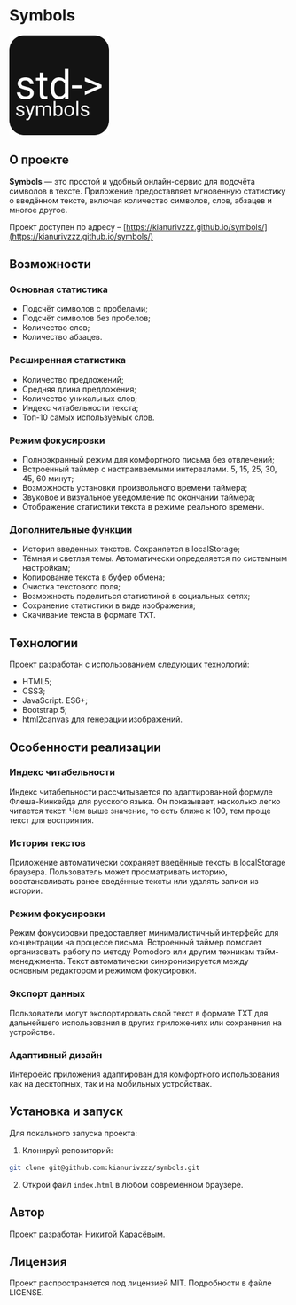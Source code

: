 # Symbols

![Symbols Logo](img/favicons/apple-touch-icon.png)

## О проекте

**Symbols** — это простой и удобный онлайн-сервис для подсчёта символов в тексте. Приложение предоставляет мгновенную статистику о введённом тексте, включая количество символов, слов, абзацев и многое другое.

Проект доступен по адресу – [https://kianurivzzz.github.io/symbols/](https://kianurivzzz.github.io/symbols/)

## Возможности

### Основная статистика
- Подсчёт символов с пробелами;
- Подсчёт символов без пробелов;
- Количество слов;
- Количество абзацев.

### Расширенная статистика
- Количество предложений;
- Средняя длина предложения;
- Количество уникальных слов;
- Индекс читабельности текста;
- Топ-10 самых используемых слов.

### Режим фокусировки
- Полноэкранный режим для комфортного письма без отвлечений;
- Встроенный таймер с настраиваемыми интервалами. 5, 15, 25, 30, 45, 60 минут;
- Возможность установки произвольного времени таймера;
- Звуковое и визуальное уведомление по окончании таймера;
- Отображение статистики текста в режиме реального времени.

### Дополнительные функции
- История введенных текстов. Сохраняется в localStorage;
- Тёмная и светлая темы. Автоматически определяется по системным настройкам;
- Копирование текста в буфер обмена;
- Очистка текстового поля;
- Возможность поделиться статистикой в социальных сетях;
- Сохранение статистики в виде изображения;
- Скачивание текста в формате TXT.

## Технологии

Проект разработан с использованием следующих технологий:

- HTML5;
- CSS3;
- JavaScript. ES6+;
- Bootstrap 5;
- html2canvas для генерации изображений.

## Особенности реализации

### Индекс читабельности
Индекс читабельности рассчитывается по адаптированной формуле Флеша-Кинкейда для русского языка. Он показывает, насколько легко читается текст. Чем выше значение, то есть ближе к 100, тем проще текст для восприятия.

### История текстов
Приложение автоматически сохраняет введённые тексты в localStorage браузера. Пользователь может просматривать историю, восстанавливать ранее введённые тексты или удалять записи из истории.

### Режим фокусировки
Режим фокусировки предоставляет минималистичный интерфейс для концентрации на процессе письма. Встроенный таймер помогает организовать работу по методу Pomodoro или другим техникам тайм-менеджмента. Текст автоматически синхронизируется между основным редактором и режимом фокусировки.

### Экспорт данных
Пользователи могут экспортировать свой текст в формате TXT для дальнейшего использования в других приложениях или сохранения на устройстве.

### Адаптивный дизайн
Интерфейс приложения адаптирован для комфортного использования как на десктопных, так и на мобильных устройствах.

## Установка и запуск

Для локального запуска проекта:

1. Клонируй репозиторий:
```bash
git clone git@github.com:kianurivzzz/symbols.git
```

2. Открой файл `index.html` в любом современном браузере.

## Автор

Проект разработан [Никитой Карасёвым](https://nkarasyov.ru).

## Лицензия

Проект распространяется под лицензией MIT. Подробности в файле LICENSE.

